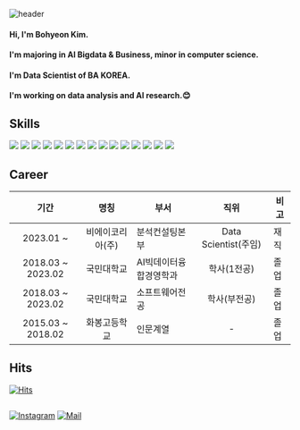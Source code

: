 ![header](https://capsule-render.vercel.app/api?type=waving&color=auto&height=300&section=header&text=This&nbsp;is&nbsp;Bohyeon's&nbsp;GitHub!&fontSize=60)

#### Hi, I'm Bohyeon Kim.
#### I'm majoring in AI Bigdata & Business, minor in computer science.
#### I'm Data Scientist of BA KOREA.
#### I'm working on data analysis and AI research.😊

## Skills
<img src="https://img.shields.io/badge/Python-3766AB?style=flat-square&logo=Python&logoColor=white"/></a> <img src="https://img.shields.io/badge/Pytorch-EE4C2C?style=flat-square&logo=Pytorch&logoColor=white"/> <img src="https://img.shields.io/badge/TensorFlow-FF6F00?style=flat-square&logo=TensorFlow&logoColor=white"/> <img src="https://img.shields.io/badge/Keras-D00000?style=flat-square&logo=Keras&logoColor=white"/> <img src="https://img.shields.io/badge/Java-007396?style=flat-square&logo=Java&logoColor=white"/> <img src="https://img.shields.io/badge/R-276DC3?style=flat-square&logo=R&logoColor=white"/> <img src="https://img.shields.io/badge/Qgis-589632?style=flat-square&logo=Qgis&logoColor=white"/></a> <img src="https://img.shields.io/badge/Anaconda-44A833?style=flat-square&logo=Anaconda&logoColor=white"/> <img src="https://img.shields.io/badge/Jupyter-F37626?style=flat-square&logo=Jupyter&logoColor=white"/> <img src="https://img.shields.io/badge/Google Colab-F9AB00?style=flat-square&logo=Google Colab&logoColor=white"/> <img src="https://img.shields.io/badge/Eclipse IDE-2C2255?style=flat-square&logo=Eclipse IDE&logoColor=white"/> <img src="https://img.shields.io/badge/PyCharm-000000?style=flat-square&logo=PyCharm&logoColor=white"/> <img src="https://img.shields.io/badge/VSCode-007ACC?style=flat-square&logo=Visual Studio Code&logoColor=white"/> <img src="https://img.shields.io/badge/GitHub-181717?style=flat-square&logo=GitHub&logoColor=white"/></a> <img src="https://img.shields.io/badge/Slack-4A154B?style=flat-square&logo=Slack&logoColor=white"/> </a>

## Career
|기간|명칭|부서|직위|비고|
|:---:|:---:|---|:---:|---|
|2023.01 ~ |비에이코리아(주)|분석컨설팅본부|Data Scientist(주임)|재직|
|2018.03 ~ 2023.02|국민대학교|AI빅데이터융합경영학과|학사(1전공)|졸업|
|2018.03 ~ 2023.02|국민대학교|소프트웨어전공|학사(부전공)|졸업|
|2015.03 ~ 2018.02|화봉고등학교|인문계열|-|졸업|

## Hits
[![Hits](https://hits.seeyoufarm.com/api/count/incr/badge.svg?url=https://github.com/BohyeonK%2Fgjbae1212%2Fhit-counter)](https://hits.seeyoufarm.com)          

##
[![Instagram](https://img.shields.io/badge/Instagram-dd2a7b?style=flat-square&logo=Instagram&logoColor=white)](https://www.instagram.com/bblo.ol_928) 
[![Mail](https://img.shields.io/badge/bhfuxuan99@naver.com-e10915?style=flat-square&logo=Gmail&logoColor=white)](bhfuxuan99@naver.com)
